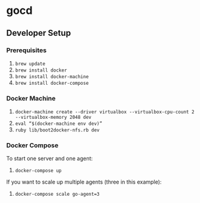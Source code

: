 # gocd

## Developer Setup

### Prerequisites

1. `brew update`
2. `brew install docker`
3. `brew install docker-machine`
4. `brew install docker-compose`

### Docker Machine

1. `docker-machine create --driver virtualbox --virtualbox-cpu-count 2 --virtualbox-memory 2048 dev`
2. `eval “$(docker-machine env dev)”`
3. `ruby lib/boot2docker-nfs.rb dev`

### Docker Compose

To start one server and one agent:

1. `docker-compose up`

If you want to scale up multiple agents (three in this example):

1. `docker-compose scale go-agent=3`
